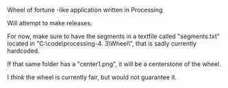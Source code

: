 Wheel of fortune -like application written in Processing  

Will attempt to make releases.  

For now, make sure to have the segments in a textfile called "segments.txt" located in "C:\\code\\processing-4.  3\\Wheel\\", that is sadly currently hardcoded.  

If that same folder has a "center1.png", it will be a centerstone of the wheel.  

I *think* the wheel is currently fair, but would not guarantee it.  